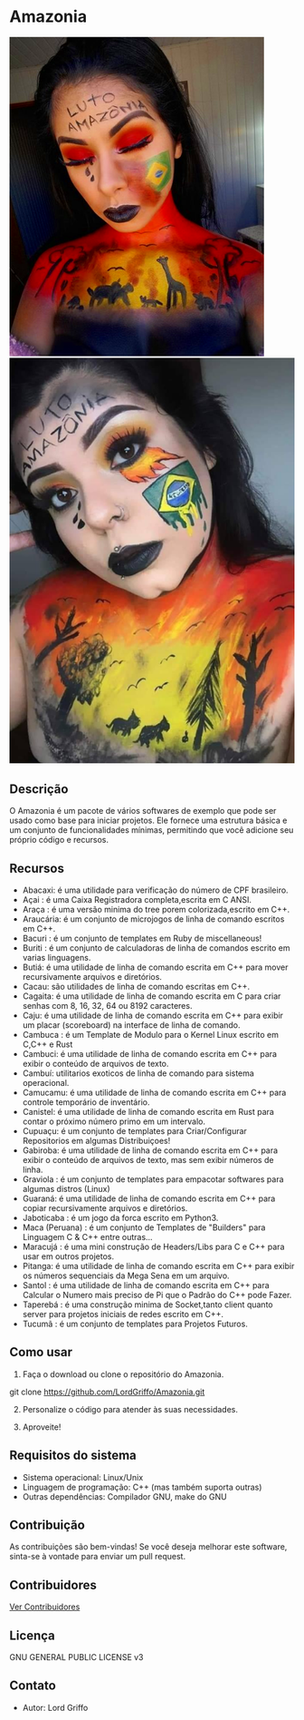 # Amazonia
![Amazonia](logo/logo.png) ![Amazonia](logo/logo2.png)

## Descrição
O Amazonia é um pacote de vários softwares de exemplo que pode ser usado como base para iniciar projetos. Ele fornece uma estrutura básica e um conjunto de funcionalidades mínimas, permitindo que você adicione seu próprio código e recursos.

## Recursos
- Abacaxi: é uma utilidade para verificação do número de CPF brasileiro.
- Açai : é uma Caixa Registradora completa,escrita em C ANSI.
- Araça : é uma versão minima do tree porem colorizada,escrito em C++.
- Araucária: é um conjunto de microjogos de linha de comando escritos em C++.
- Bacuri : é um conjunto de templates em Ruby de miscellaneous!
- Buriti : é um conjunto de calculadoras de linha de comandos escrito em varias linguagens.
- Butiá: é uma utilidade de linha de comando escrita em C++ para mover recursivamente arquivos e diretórios.
- Cacau: são utilidades de linha de comando escritas em C++.
- Cagaita: é uma utilidade de linha de comando escrita em C para criar senhas com 8, 16, 32, 64 ou 8192 caracteres.
- Caju: é uma utilidade de linha de comando escrita em C++ para exibir um placar (scoreboard) na interface de linha de comando.
- Cambuca : é um Template de Modulo para o Kernel Linux escrito em C,C++ e Rust
- Cambuci: é uma utilidade de linha de comando escrita em C++ para exibir o conteúdo de arquivos de texto.
- Cambuí: utilitarios exoticos de linha de comando para sistema operacional.
- Camucamu: é uma utilidade de linha de comando escrita em C++ para controle temporário de inventário.
- Canistel: é uma utilidade de linha de comando escrita em Rust para contar o próximo número primo em um intervalo.
- Cupuaçu: é um conjunto de templates para Criar/Configurar Repositorios em algumas Distribuiçoes!
- Gabiroba: é uma utilidade de linha de comando escrita em C++ para exibir o conteúdo de arquivos de texto, mas sem exibir números de linha.
- Graviola : é um conjunto de templates para empacotar softwares para algumas distros (Linux)
- Guaraná: é uma utilidade de linha de comando escrita em C++ para copiar recursivamente arquivos e diretórios.
- Jaboticaba : é um jogo da forca escrito em Python3.
- Maca (Peruana) : é um conjunto de Templates de "Builders" para Linguagem C & C++ entre outras...
- Maracujá : é uma mini construção de Headers/Libs para C e C++ para usar em outros projetos.
- Pitanga: é uma utilidade de linha de comando escrita em C++ para exibir os números sequenciais da Mega Sena em um arquivo.
- Santol  : é uma utilidade de linha de comando escrita em C++ para Calcular o Numero mais preciso de Pi que o Padrão do C++ pode Fazer.
- Taperebá : é uma construção minima de Socket,tanto client quanto server para projetos iniciais de redes escrito em C++.
- Tucumã : é um conjunto de templates para Projetos Futuros.


## Como usar
1. Faça o download ou clone o repositório do Amazonia.

git clone https://github.com/LordGriffo/Amazonia.git

2. Personalize o código para atender às suas necessidades.

3. Aproveite!

## Requisitos do sistema
- Sistema operacional: Linux/Unix
- Linguagem de programação: C++ (mas também suporta outras)
- Outras dependências: Compilador GNU, make do GNU

## Contribuição
As contribuições são bem-vindas! Se você deseja melhorar este software, sinta-se à vontade para enviar um pull request.

## Contribuidores

[Ver Contribuidores](https://github.com/LordGriffo/Amazonia/blob/main/CONTRIBUTORS.md)

## Licença
GNU GENERAL PUBLIC LICENSE v3

## Contato
- Autor: Lord Griffo
